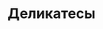 ---
layout: products.pug

title: Деликатесы
description: Деликатесы

category: delicacies
order: 3

hero: |
  ## Наша <br> продукция

  Мы делаем мясную продукцию с любовью.<br>
  Качество и надёжность для нас не пустой звук.
---
